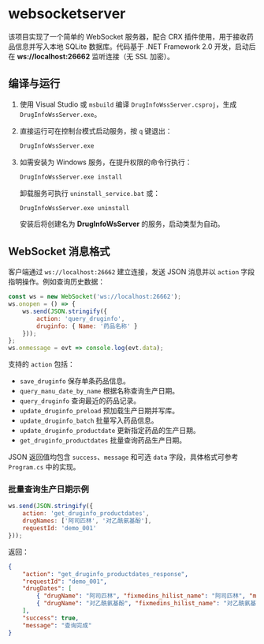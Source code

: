 # websocketserver

该项目实现了一个简单的 WebSocket 服务器，配合 CRX 插件使用，用于接收药品信息并写入本地 SQLite 数据库。代码基于 .NET Framework 2.0 开发，启动后在 **ws://localhost:26662** 监听连接（无 SSL 加密）。

## 编译与运行

1. 使用 Visual Studio 或 `msbuild` 编译 `DrugInfoWssServer.csproj`，生成 `DrugInfoWssServer.exe`。
2. 直接运行可在控制台模式启动服务，按 `q` 键退出：

   ```cmd
   DrugInfoWssServer.exe
   ```
3. 如需安装为 Windows 服务，在提升权限的命令行执行：

   ```cmd
   DrugInfoWssServer.exe install
   ```
   卸载服务可执行 `uninstall_service.bat` 或：
   ```cmd
   DrugInfoWssServer.exe uninstall
   ```
   安装后将创建名为 **DrugInfoWsServer** 的服务，启动类型为自动。

## WebSocket 消息格式

客户端通过 `ws://localhost:26662` 建立连接，发送 JSON 消息并以 `action` 字段指明操作。例如查询历史数据：

```javascript
const ws = new WebSocket('ws://localhost:26662');
ws.onopen = () => {
    ws.send(JSON.stringify({
        action: 'query_druginfo',
        druginfo: { Name: '药品名称' }
    }));
};
ws.onmessage = evt => console.log(evt.data);
```

支持的 `action` 包括：

- `save_druginfo` 保存单条药品信息。
- `query_manu_date_by_name` 根据名称查询生产日期。
- `query_druginfo` 查询最近的药品记录。
- `update_druginfo_preload` 预加载生产日期并写库。
- `update_druginfo_batch` 批量写入药品信息。
- `update_druginfo_productdate` 更新指定药品的生产日期。
- `get_druginfo_productdates` 批量查询药品生产日期。

JSON 返回值均包含 `success`、`message` 和可选 `data` 字段，具体格式可参考 `Program.cs` 中的实现。

### 批量查询生产日期示例

```javascript
ws.send(JSON.stringify({
    action: 'get_druginfo_productdates',
    drugNames: ['阿司匹林', '对乙酰氨基酚'],
    requestId: 'demo_001'
}));
```

返回：

```json
{
    "action": "get_druginfo_productdates_response",
    "requestId": "demo_001",
    "drugDates": [
        { "drugName": "阿司匹林", "fixmedins_hilist_name": "阿司匹林", "manu_date": "2023-01-01" },
        { "drugName": "对乙酰氨基酚", "fixmedins_hilist_name": "对乙酰氨基酚", "manu_date": null }
    ],
    "success": true,
    "message": "查询完成"
}
```

